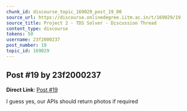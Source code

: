 ```yaml
---
chunk_id: discourse_topic_169029_post_19_00
source_url: https://discourse.onlinedegree.iitm.ac.in/t/169029/19
source_title: Project 2 - TDS Solver - Discussion Thread
content_type: discourse
tokens: 50
username: 23f2000237
post_number: 19
topic_id: 169029
---
```


## Post #19 by 23f2000237

**Direct Link**: [Post #19](https://discourse.onlinedegree.iitm.ac.in/t/169029/19)

I guess yes, our APIs should return photos if required
